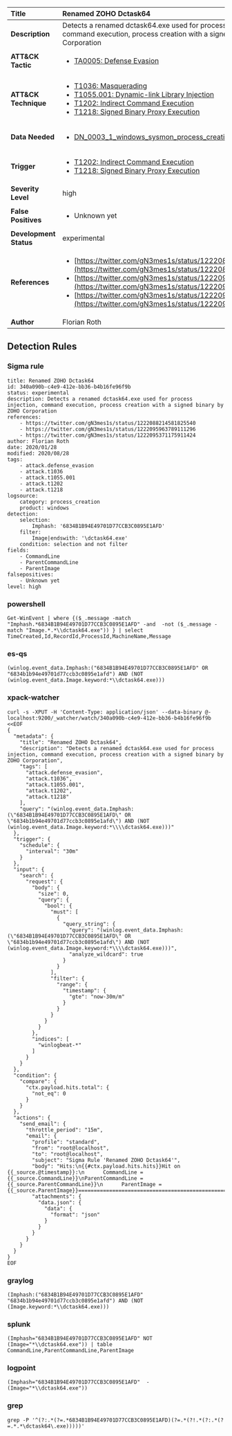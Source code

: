 | Title                    | Renamed ZOHO Dctask64       |
|:-------------------------|:------------------|
| **Description**          | Detects a renamed dctask64.exe used for process injection, command execution, process creation with a signed binary by ZOHO Corporation |
| **ATT&amp;CK Tactic**    |  <ul><li>[TA0005: Defense Evasion](https://attack.mitre.org/tactics/TA0005)</li></ul>  |
| **ATT&amp;CK Technique** | <ul><li>[T1036: Masquerading](https://attack.mitre.org/techniques/T1036)</li><li>[T1055.001: Dynamic-link Library Injection](https://attack.mitre.org/techniques/T1055/001)</li><li>[T1202: Indirect Command Execution](https://attack.mitre.org/techniques/T1202)</li><li>[T1218: Signed Binary Proxy Execution](https://attack.mitre.org/techniques/T1218)</li></ul>  |
| **Data Needed**          | <ul><li>[DN_0003_1_windows_sysmon_process_creation](../Data_Needed/DN_0003_1_windows_sysmon_process_creation.md)</li></ul>  |
| **Trigger**              | <ul><li>[T1202: Indirect Command Execution](../Triggers/T1202.md)</li><li>[T1218: Signed Binary Proxy Execution](../Triggers/T1218.md)</li></ul>  |
| **Severity Level**       | high |
| **False Positives**      | <ul><li>Unknown yet</li></ul>  |
| **Development Status**   | experimental |
| **References**           | <ul><li>[https://twitter.com/gN3mes1s/status/1222088214581825540](https://twitter.com/gN3mes1s/status/1222088214581825540)</li><li>[https://twitter.com/gN3mes1s/status/1222095963789111296](https://twitter.com/gN3mes1s/status/1222095963789111296)</li><li>[https://twitter.com/gN3mes1s/status/1222095371175911424](https://twitter.com/gN3mes1s/status/1222095371175911424)</li></ul>  |
| **Author**               | Florian Roth |


## Detection Rules

### Sigma rule

```
title: Renamed ZOHO Dctask64
id: 340a090b-c4e9-412e-bb36-b4b16fe96f9b
status: experimental
description: Detects a renamed dctask64.exe used for process injection, command execution, process creation with a signed binary by ZOHO Corporation
references:
    - https://twitter.com/gN3mes1s/status/1222088214581825540
    - https://twitter.com/gN3mes1s/status/1222095963789111296
    - https://twitter.com/gN3mes1s/status/1222095371175911424
author: Florian Roth
date: 2020/01/28
modified: 2020/08/28
tags:
    - attack.defense_evasion
    - attack.t1036
    - attack.t1055.001
    - attack.t1202
    - attack.t1218
logsource:
    category: process_creation
    product: windows
detection:
    selection:
        Imphash: '6834B1B94E49701D77CCB3C0895E1AFD'
    filter:
        Image|endswith: '\dctask64.exe'
    condition: selection and not filter
fields:
    - CommandLine
    - ParentCommandLine
    - ParentImage
falsepositives:
    - Unknown yet
level: high

```





### powershell
    
```
Get-WinEvent | where {($_.message -match "Imphash.*6834B1B94E49701D77CCB3C0895E1AFD" -and  -not ($_.message -match "Image.*.*\\dctask64.exe")) } | select TimeCreated,Id,RecordId,ProcessId,MachineName,Message
```


### es-qs
    
```
(winlog.event_data.Imphash:("6834B1B94E49701D77CCB3C0895E1AFD" OR "6834b1b94e49701d77ccb3c0895e1afd") AND (NOT (winlog.event_data.Image.keyword:*\\dctask64.exe)))
```


### xpack-watcher
    
```
curl -s -XPUT -H 'Content-Type: application/json' --data-binary @- localhost:9200/_watcher/watch/340a090b-c4e9-412e-bb36-b4b16fe96f9b <<EOF
{
  "metadata": {
    "title": "Renamed ZOHO Dctask64",
    "description": "Detects a renamed dctask64.exe used for process injection, command execution, process creation with a signed binary by ZOHO Corporation",
    "tags": [
      "attack.defense_evasion",
      "attack.t1036",
      "attack.t1055.001",
      "attack.t1202",
      "attack.t1218"
    ],
    "query": "(winlog.event_data.Imphash:(\"6834B1B94E49701D77CCB3C0895E1AFD\" OR \"6834b1b94e49701d77ccb3c0895e1afd\") AND (NOT (winlog.event_data.Image.keyword:*\\\\dctask64.exe)))"
  },
  "trigger": {
    "schedule": {
      "interval": "30m"
    }
  },
  "input": {
    "search": {
      "request": {
        "body": {
          "size": 0,
          "query": {
            "bool": {
              "must": [
                {
                  "query_string": {
                    "query": "(winlog.event_data.Imphash:(\"6834B1B94E49701D77CCB3C0895E1AFD\" OR \"6834b1b94e49701d77ccb3c0895e1afd\") AND (NOT (winlog.event_data.Image.keyword:*\\\\dctask64.exe)))",
                    "analyze_wildcard": true
                  }
                }
              ],
              "filter": {
                "range": {
                  "timestamp": {
                    "gte": "now-30m/m"
                  }
                }
              }
            }
          }
        },
        "indices": [
          "winlogbeat-*"
        ]
      }
    }
  },
  "condition": {
    "compare": {
      "ctx.payload.hits.total": {
        "not_eq": 0
      }
    }
  },
  "actions": {
    "send_email": {
      "throttle_period": "15m",
      "email": {
        "profile": "standard",
        "from": "root@localhost",
        "to": "root@localhost",
        "subject": "Sigma Rule 'Renamed ZOHO Dctask64'",
        "body": "Hits:\n{{#ctx.payload.hits.hits}}Hit on {{_source.@timestamp}}:\n      CommandLine = {{_source.CommandLine}}\nParentCommandLine = {{_source.ParentCommandLine}}\n      ParentImage = {{_source.ParentImage}}================================================================================\n{{/ctx.payload.hits.hits}}",
        "attachments": {
          "data.json": {
            "data": {
              "format": "json"
            }
          }
        }
      }
    }
  }
}
EOF

```


### graylog
    
```
(Imphash:("6834B1B94E49701D77CCB3C0895E1AFD" "6834b1b94e49701d77ccb3c0895e1afd") AND (NOT (Image.keyword:*\\dctask64.exe)))
```


### splunk
    
```
(Imphash="6834B1B94E49701D77CCB3C0895E1AFD" NOT (Image="*\\dctask64.exe")) | table CommandLine,ParentCommandLine,ParentImage
```


### logpoint
    
```
(Imphash="6834B1B94E49701D77CCB3C0895E1AFD"  -(Image="*\\dctask64.exe"))
```


### grep
    
```
grep -P '^(?:.*(?=.*6834B1B94E49701D77CCB3C0895E1AFD)(?=.*(?!.*(?:.*(?=.*.*\dctask64\.exe)))))'
```



